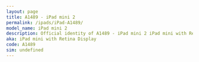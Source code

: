 ```yaml
---
layout: page
title: A1489 - iPad mini 2
permalink: /ipads/iPad-A1489/
model_name: iPad mini 2
description: Official identity of A1489 - iPad mini 2 iPad mini with Retina Display. 3 Best compatible iPad cases for iPad mini 2. 3 Best compatible iPad pens for iPad mini 2. 3 Best compatible iPad chargers for iPad mini 2. 3 Best compatible keyboards for iPad mini 2.
aka: iPad mini with Retina Display
code: A1489
sim: undefined
---
```

